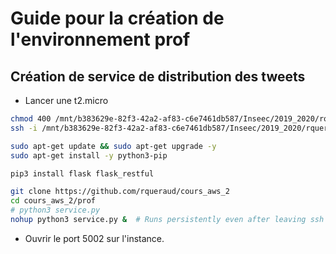 # Guide pour la création de l'environnement prof

## Création de service de distribution des tweets

* Lancer une t2.micro

```bash
chmod 400 /mnt/b383629e-82f3-42a2-af83-c6e7461db587/Inseec/2019_2020/rqueraud_inseec.pem
ssh -i /mnt/b383629e-82f3-42a2-af83-c6e7461db587/Inseec/2019_2020/rqueraud_inseec.pem ubuntu@52.213.154.80

sudo apt-get update && sudo apt-get upgrade -y
sudo apt-get install -y python3-pip

pip3 install flask flask_restful

git clone https://github.com/rqueraud/cours_aws_2
cd cours_aws_2/prof
# python3 service.py
nohup python3 service.py &  # Runs persistently even after leaving ssh
```

* Ouvrir le port 5002 sur l'instance.
